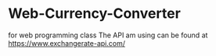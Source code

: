 # Web-Currency-Converter
for web programming class
The API am using can be found at https://www.exchangerate-api.com/